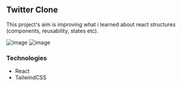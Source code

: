 ## Twitter Clone
This project's aim is improving what i learned about react structures (components, reusability, states etc).

![image](https://github.com/bicakciberk/Clone-Projects/assets/120296952/b7fc7f15-2c93-473d-a75a-c2590764f605)
![image](https://github.com/bicakciberk/Clone-Projects/assets/120296952/1c900b32-12ce-4041-9793-34af6391ca61)

### Technologies
- React
- TailwindCSS

